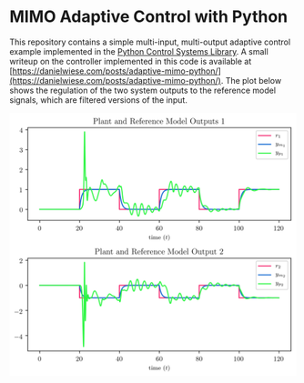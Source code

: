 # MIMO Adaptive Control with Python

This repository contains a simple multi-input, multi-output adaptive control example implemented in the [Python Control Systems Library](https://python-control.org/).
A small writeup on the controller implemented in this code is available at [https://danielwiese.com/posts/adaptive-mimo-python/](https://danielwiese.com/posts/adaptive-mimo-python/).
The plot below shows the regulation of the two system outputs to the reference model signals, which are filtered versions of the input.

<p align="center">
  <img src="https://github.com/dpwiese/control-examples/blob/main/classical-mimo/fig/classical_mimo_output.png?raw=true" width="600">
</p>
